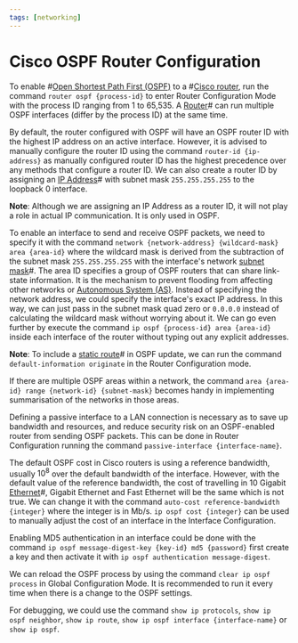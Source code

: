 ```yaml
---
tags: [networking]
---
```


# Cisco OSPF Router Configuration

To enable #[Open Shortest Path First (OSPF)](202211101623.md) to a
#[Cisco router](202210012232.md), run the command `router ospf {process-id}` to
enter Router Configuration Mode with the process ID ranging from 1 to 65,535. A
[Router](202207061800.md)# can run multiple OSPF interfaces (differ by the
process ID) at the same time.

By default, the router configured with OSPF will have an OSPF router ID with the
highest IP address on an active interface. However, it is advised to manually
configure the router ID using the command `router-id {ip-address}` as manually
configured router ID has the highest precedence over any methods that configure
a router ID. We can also create a router ID by assigning an [IP Address](202206281021.md)#
with subnet mask `255.255.255.255` to the loopback 0 interface.

**Note**: Although we are assigning an IP Address as a router ID, it will not
play a role in actual IP communication. It is only used in OSPF.

To enable an interface to send and receive OSPF packets, we need to specify it
with the command `network {network-address} {wildcard-mask} area {area-id}`
where the wildcard mask is derived from the subtraction of the subnet mask
`255.255.255.255` with the interface's network [subnet mask](202206280939.md)#.
The area ID specifies a group of OSPF routers that can share link-state
information. It is the mechanism to prevent flooding from affecting other
networks or [Autonomous System (AS)](202207071149.md). Instead of specifying the
network address, we could specify the interface's exact IP address. In this way,
we can just pass in the subnet mask quad zero or `0.0.0.0` instead of
calculating the wildcard mask without worrying about it. We can go even further
by execute the command `ip ospf {process-id} area {area-id}` inside each
interface of the router without typing out any explicit addresses.

**Note**: To include a [static route](202211051028.md)# in OSPF update, we can
run the command `default-information originate` in the Router Configuration
mode.

If there are multiple OSPF areas within a network, the command `area {area-id}
range {network-id} {subnet-mask}` becomes handy in implementing summarisation of
the networks in those areas.

Defining a passive interface to a LAN connection is necessary as to save up
bandwidth and resources, and reduce security risk on an OSPF-enabled router from
sending OSPF packets. This can be done in Router Configuration running the
command `passive-interface {interface-name}`.

The default OSPF cost in Cisco routers is using a reference bandwidth, usually
$10^8$ over the default bandwidth of the interface. However, with the default
value of the reference bandwidth, the cost of travelling in 10 Gigabit
[Ethernet](202207051550.md)#, Gigabit Ethernet and Fast Ethernet will be the
same which is not true. We can change it with the command `auto-cost
reference-bandwidth {integer}` where the integer is in Mb/s. `ip ospf cost
{integer}` can be used to manually adjust the cost of an interface in the
Interface Configuration.

Enabling MD5 authentication in an interface could be done with the command `ip
ospf message-digest-key {key-id} md5 {password}` first create a key and then
activate it with `ip ospf authentication message-digest`.

We can reload the OSPF process by using the command `clear ip ospf process` in
Global Configuration Mode. It is recommended to run it every time when there is
a change to the OSPF settings.

For debugging, we could use the command `show ip protocols`, `show ip ospf
neighbor`, `show ip route`, `show ip ospf interface {interface-name}` or `show
ip ospf`.
